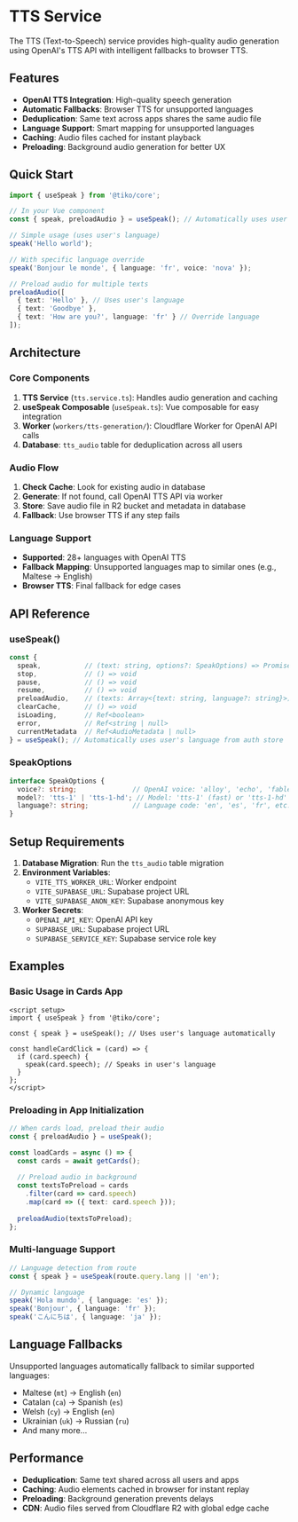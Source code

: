 # TTS Service

The TTS (Text-to-Speech) service provides high-quality audio generation using OpenAI's TTS API with intelligent fallbacks to browser TTS.

## Features

- **OpenAI TTS Integration**: High-quality speech generation
- **Automatic Fallbacks**: Browser TTS for unsupported languages
- **Deduplication**: Same text across apps shares the same audio file
- **Language Support**: Smart mapping for unsupported languages
- **Caching**: Audio files cached for instant playback
- **Preloading**: Background audio generation for better UX

## Quick Start

```typescript
import { useSpeak } from '@tiko/core';

// In your Vue component
const { speak, preloadAudio } = useSpeak(); // Automatically uses user's language

// Simple usage (uses user's language)
speak('Hello world');

// With specific language override
speak('Bonjour le monde', { language: 'fr', voice: 'nova' });

// Preload audio for multiple texts
preloadAudio([
  { text: 'Hello' }, // Uses user's language
  { text: 'Goodbye' },
  { text: 'How are you?', language: 'fr' } // Override language
]);
```

## Architecture

### Core Components

1. **TTS Service** (`tts.service.ts`): Handles audio generation and caching
2. **useSpeak Composable** (`useSpeak.ts`): Vue composable for easy integration
3. **Worker** (`workers/tts-generation/`): Cloudflare Worker for OpenAI API calls
4. **Database**: `tts_audio` table for deduplication across all users

### Audio Flow

1. **Check Cache**: Look for existing audio in database
2. **Generate**: If not found, call OpenAI TTS API via worker
3. **Store**: Save audio file in R2 bucket and metadata in database
4. **Fallback**: Use browser TTS if any step fails

### Language Support

- **Supported**: 28+ languages with OpenAI TTS
- **Fallback Mapping**: Unsupported languages map to similar ones (e.g., Maltese → English)
- **Browser TTS**: Final fallback for edge cases

## API Reference

### useSpeak()

```typescript
const {
  speak,           // (text: string, options?: SpeakOptions) => Promise<void>
  stop,            // () => void
  pause,           // () => void  
  resume,          // () => void
  preloadAudio,    // (texts: Array<{text: string, language?: string}>) => Promise<void>
  clearCache,      // () => void
  isLoading,       // Ref<boolean>
  error,           // Ref<string | null>
  currentMetadata  // Ref<AudioMetadata | null>
} = useSpeak(); // Automatically uses user's language from auth store
```

### SpeakOptions

```typescript
interface SpeakOptions {
  voice?: string;              // OpenAI voice: 'alloy', 'echo', 'fable', 'onyx', 'nova', 'shimmer'
  model?: 'tts-1' | 'tts-1-hd'; // Model: 'tts-1' (fast) or 'tts-1-hd' (high quality)
  language?: string;           // Language code: 'en', 'es', 'fr', etc.
}
```

## Setup Requirements

1. **Database Migration**: Run the `tts_audio` table migration
2. **Environment Variables**:
   - `VITE_TTS_WORKER_URL`: Worker endpoint
   - `VITE_SUPABASE_URL`: Supabase project URL
   - `VITE_SUPABASE_ANON_KEY`: Supabase anonymous key
3. **Worker Secrets**:
   - `OPENAI_API_KEY`: OpenAI API key
   - `SUPABASE_URL`: Supabase project URL  
   - `SUPABASE_SERVICE_KEY`: Supabase service role key

## Examples

### Basic Usage in Cards App

```vue
<script setup>
import { useSpeak } from '@tiko/core';

const { speak } = useSpeak(); // Uses user's language automatically

const handleCardClick = (card) => {
  if (card.speech) {
    speak(card.speech); // Speaks in user's language
  }
};
</script>
```

### Preloading in App Initialization

```typescript
// When cards load, preload their audio
const { preloadAudio } = useSpeak();

const loadCards = async () => {
  const cards = await getCards();
  
  // Preload audio in background
  const textsToPreload = cards
    .filter(card => card.speech)
    .map(card => ({ text: card.speech }));
    
  preloadAudio(textsToPreload);
};
```

### Multi-language Support

```typescript
// Language detection from route
const { speak } = useSpeak(route.query.lang || 'en');

// Dynamic language
speak('Hola mundo', { language: 'es' });
speak('Bonjour', { language: 'fr' });
speak('こんにちは', { language: 'ja' });
```

## Language Fallbacks

Unsupported languages automatically fallback to similar supported languages:

- Maltese (`mt`) → English (`en`)
- Catalan (`ca`) → Spanish (`es`)  
- Welsh (`cy`) → English (`en`)
- Ukrainian (`uk`) → Russian (`ru`)
- And many more...

## Performance

- **Deduplication**: Same text shared across all users and apps
- **Caching**: Audio elements cached in browser for instant replay
- **Preloading**: Background generation prevents delays
- **CDN**: Audio files served from Cloudflare R2 with global edge cache